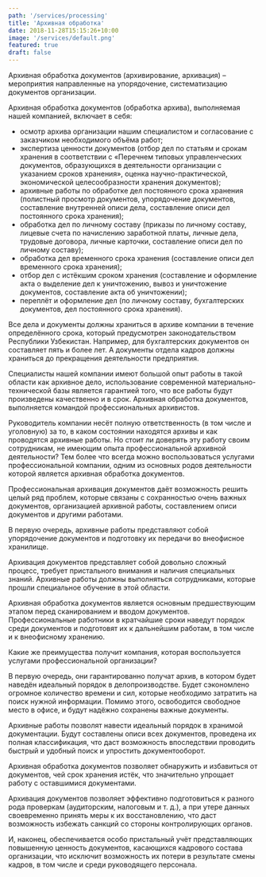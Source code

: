 ```yaml
---
path: '/services/processing'
title: 'Архивная обработка'
date: 2018-11-28T15:15:26+10:00
image: '/services/default.png'
featured: true
draft: false
---
```


Архивная обработка документов (архивирование, архивация) – мероприятия направленные на упорядочение, систематизацию документов организации.

Архивная обработка документов (обработка архива), выполняемая нашей компанией, включает в себя:

- осмотр архива организации нашим специалистом и согласование с заказчиком необходимого объёма  работ;
- экспертиза ценности документов (отбор дел по статьям и срокам хранения в соответствии с «Перечнем типовых управленческих документов, образующихся в деятельности организации с указанием сроков хранения», оценка научно-практической, экономической  целесообразности хранения документов);
- архивные работы по обработке дел постоянного срока хранения (полистный просмотр документов, упорядочение документов, составление  внутренней описи дела, составление описи дел постоянного срока хранения);
- обработка дел по личному составу (приказы по личному составу, лицевые счета по начислению заработной платы, личные дела, трудовые договора, личные карточки, составление описи дел по личному составу);
- обработка дел временного срока хранения (составление описи дел временного срока хранения);
- отбор дел с истёкшим сроком хранения (составление и оформление акта о выделение дел к уничтожению, вывоз и уничтожение документов, составление акта об уничтожении);
- переплёт и оформление дел (по личному составу, бухгалтерских документов, дел постоянного срока хранения).  

Все дела и документы должны храниться в архиве компании в течение определённого срока, который предусмотрен законодательством Республики Узбекистан. Например, для бухгалтерских документов он составляет пять и более лет. А документы отдела кадров должны храниться до прекращения деятельности предприятия.

Специалисты нашей компании имеют большой опыт работы в такой области как архивное дело, использование современной материально-технической базы является гарантией того, что все работы будут произведены качественно и в срок. Архивная обработка документов, выполняется командой профессиональных архивистов.

Руководитель компании несёт полную ответственность (в том числе и уголовную) за то, в каком состоянии находятся архивы и как проводятся архивные работы. Но стоит ли доверять эту работу своим сотрудникам, не имеющим опыта профессиональной архивной деятельности? Тем более что всегда можно воспользоваться услугами профессиональной компании, одним из основных родов деятельности которой является архивная обработка документов.

Профессиональная архивация документов даёт возможность решить целый ряд проблем, которые связаны с сохранностью очень важных документов, организацией архивной работы, составлением описи документов и другими работами.

В первую очередь, архивные работы представляют собой упорядочение документов и подготовку их передачи во внеофисное хранилище.

Архивация документов представляет собой довольно сложный процесс, требует пристального внимания и наличия специальных знаний. Архивные работы должны выполняться сотрудниками, которые прошли специальное обучение в этой области.

Архивная обработка документов является основным предшествующим этапом перед сканированием и вводом документов. Профессиональные работники в кратчайшие сроки наведут порядок среди документов и подготовят их к дальнейшим работам, в том числе и к внеофисному хранению.

Какие же преимущества получит компания, которая воспользуется услугами профессиональной организации?

В первую очередь, они гарантированно получат архив, в котором будет наведён идеальный порядок в делопроизводстве. Будет сэкономлено огромное количество времени и сил, которые необходимо затратить на поиск нужной информации. Помимо этого, освободится свободное место в офисе, и будут надёжно сохранены важные документы.

Архивные работы позволят навести идеальный порядок в хранимой документации. Будут составлены описи всех документов, проведена их полная классификация, что даст возможность впоследствии проводить быстрый и удобный поиск и упростить документооборот.

Архивная обработка документов позволяет обнаружить и избавиться от документов, чей срок хранения истёк, что значительно упрощает работу с оставшимися документами.

Архивация документов позволяет эффективно подготовиться к разного рода проверкам (аудиторским, налоговым и т. д.), а при утере данных своевременно принять меры к их восстановлению, что даст возможность избежать санкций со стороны контролирующих органов.

И, наконец, обеспечивается особо пристальный учёт представляющих повышенную ценность документов, касающихся кадрового состава организации, что исключит возможность их потери в результате смены кадров, в том числе и среди руководящего персонала.







